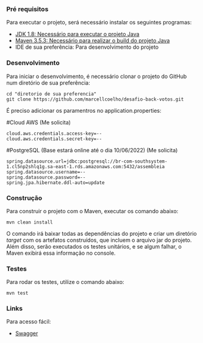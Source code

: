 ### Pré requisitos

Para executar o projeto, será necessário instalar os seguintes programas:

- [JDK 1.8: Necessário para executar o projeto Java](https://www.oracle.com/java/technologies/downloads/#java8)
- [Maven 3.5.3: Necessário para realizar o build do projeto Java](http://mirror.nbtelecom.com.br/apache/maven/maven-3/3.5.3/binaries/apache-maven-3.5.3-bin.zip)
- IDE de sua preferência: Para desenvolvimento do projeto


### Desenvolvimento

Para iniciar o desenvolvimento, é necessário clonar o projeto do GitHub num diretório de sua preferência:

```shell
cd "diretorio de sua preferencia"
git clone https://github.com/marcellcoelho/desafio-back-votos.git
```

É preciso adicionar os paramentros no application.properties:

#Cloud AWS (Me solicita)
```shell
cloud.aws.credentials.access-key=--
cloud.aws.credentials.secret-key=--
```

#PostgreSQL (Base estará online até o dia 10/06/2022) (Me solicita)
```shell
spring.datasource.url=jdbc:postgresql://br-com-southsystem-1.cl5np2shlq1g.sa-east-1.rds.amazonaws.com:5432/assembleia
spring.datasource.username=--
spring.datasource.password=--
spring.jpa.hibernate.ddl-auto=update
```

### Construção

Para construir o projeto com o Maven, executar os comando abaixo:

```shell
mvn clean install
```

O comando irá baixar todas as dependências do projeto e criar um diretório *target* com os artefatos construídos, que incluem o arquivo jar do projeto. Além disso, serão executados os testes unitários, e se algum falhar, o Maven exibirá essa informação no console.


### Testes

Para rodar os testes, utilize o comando abaixo:

```
mvn test
```


### Links

Para acesso fácil:

- [Swagger](http://localhost:8080/swagger-ui.html)
